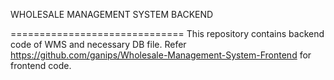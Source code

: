 WHOLESALE MANAGEMENT SYSTEM BACKEND

==============================
This repository contains backend code of WMS and necessary DB file.
Refer https://github.com/ganips/Wholesale-Management-System-Frontend for frontend code.

